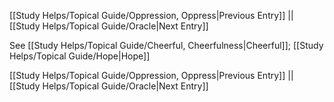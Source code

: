 [[Study Helps/Topical Guide/Oppression, Oppress|Previous Entry]]  ||  [[Study Helps/Topical Guide/Oracle|Next Entry]]

 See [[Study Helps/Topical Guide/Cheerful, Cheerfulness|Cheerful]]; [[Study Helps/Topical Guide/Hope|Hope]]

[[Study Helps/Topical Guide/Oppression, Oppress|Previous Entry]]  ||  [[Study Helps/Topical Guide/Oracle|Next Entry]]
